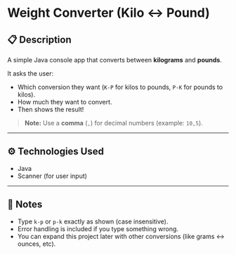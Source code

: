 # Weight Converter (Kilo ↔ Pound)

## 📋 Description
A simple Java console app that converts between **kilograms** and **pounds**.

It asks the user:
- Which conversion they want (`K-P` for kilos to pounds, `P-K` for pounds to kilos).
- How much they want to convert.
- Then shows the result!

> **Note:** Use a **comma** (`,`) for decimal numbers (example: `10,5`).

---

## ⚙️ Technologies Used
- Java
- Scanner (for user input)

---

## 📝 Notes
- Type `k-p` or `p-k` exactly as shown (case insensitive).
- Error handling is included if you type something wrong.
- You can expand this project later with other conversions (like grams ↔ ounces, etc).
